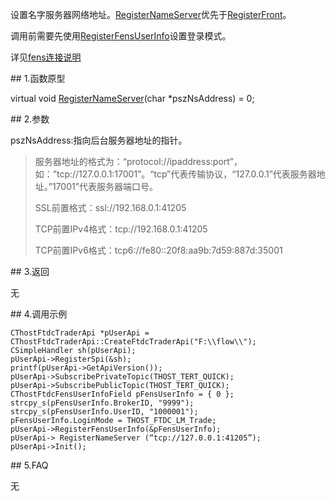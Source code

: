<p>设置名字服务器网络地址。<a href="../../../HQJK/CTHOSTFTDCMDAPI/REGISTERNAMESERVER/">RegisterNameServer</a>优先于<a href="../../../HQJK/CTHOSTFTDCMDAPI/REGISTERFRONT/">RegisterFront</a>。</p>
<p>调用前需要先使用<a href="../REGISTERFENSUSERINFO/">RegisterFensUserInfo</a>设置登录模式。</p>
<p>详见<a href="../../../QTYWGZ/FENS/">fens连接说明</a></p>
<span class="anchor" id="1dce3a7e-c97c-4535-b1a9-77144abcb5e5"></span>
## 1.函数原型
<p>virtual void <a href="../../../HQJK/CTHOSTFTDCMDAPI/REGISTERNAMESERVER/">RegisterNameServer</a>(char *pszNsAddress) = 0;</p>
<span class="anchor" id="2ce2e691-59b6-4e4d-b40a-d4129a163478"></span>
## 2.参数
<p>pszNsAddress:指向后台服务器地址的指针。</p>
<blockquote>
<p>服务器地址的格式为：“protocol://ipaddress:port”，如：”tcp://127.0.0.1:17001”。“tcp”代表传输协议，“127.0.0.1”代表服务器地址。”17001”代表服务器端口号。</p>
<p>SSL前置格式：ssl://192.168.0.1:41205</p>
<p>TCP前置IPv4格式：tcp://192.168.0.1:41205</p>
<p>TCP前置IPv6格式：tcp6://fe80::20f8:aa9b:7d59:887d:35001</p>
</blockquote>
<span class="anchor" id="c55bd789-f4b1-49e7-bf0e-b7bc48bb7f53"></span>
## 3.返回
<p>无</p>
<span class="anchor" id="6286043f-31a4-4533-a156-12f1a98252d6"></span>
## 4.调用示例
<pre><code>CThostFtdcTraderApi *pUserApi = CThostFtdcTraderApi::CreateFtdcTraderApi("F:\\flow\\");
CSimpleHandler sh(pUserApi);
pUserApi-&gt;RegisterSpi(&amp;sh);
printf(pUserApi-&gt;GetApiVersion());
pUserApi-&gt;SubscribePrivateTopic(THOST_TERT_QUICK);
pUserApi-&gt;SubscribePublicTopic(THOST_TERT_QUICK);
CThostFtdcFensUserInfoField pFensUserInfo = { 0 };
strcpy_s(pFensUserInfo.BrokerID, "9999");
strcpy_s(pFensUserInfo.UserID, "1000001");
pFensUserInfo.LoginMode = THOST_FTDC_LM_Trade;
pUserApi-&gt;RegisterFensUserInfo(&amp;pFensUserInfo);
pUserApi-&gt; RegisterNameServer (“tcp://127.0.0.1:41205”);
pUserApi-&gt;Init();
</code></pre>
<span class="anchor" id="96bcfa8c-2d6f-43fb-a50a-dc87565088be"></span>
## 5.FAQ
<p>无</p>
